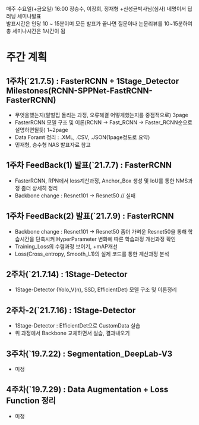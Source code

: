 매주 수요일(+금요일) 16:00 장승수, 이장희, 정재형 +신성균박사님(심사) 네명이서 딥러닝 세미나발표   
발표시간은 인당 10 ~ 15분이며 모든 발표가 끝나면 질문이나 논문리뷰를 10~15분하여 총 세미나시간은 1시간이 됨   

#
# 주간 계획

## 1주차(`21.7.5) : FasterRCNN + 1Stage_Detector Milestones(RCNN-SPPNet-FastRCNN-FasterRCNN)
- 무엇을했는지(말벌집 돌리는 과정, 오류해결 어떻게했는지를 중점적으로) 3page
- FasterRCNN 모델 구조 및 이론(RCNN -> Fast_RCNN -> Faster_RCNN순으로 설명하면될듯) 1~2page
- Data Foramt 정리 : .XML, .CSV, .JSON(1page정도로 요약)
- 민재형, 승수형 NAS 발표자료 참고

## 1주차 FeedBack(1) 발표(`21.7.7) : FasterRCNN
- FasterRCNN, RPN에서 loss계산과정, Anchor_Box 생성 및 IoU를 통한 NMS과정 좀더 상세히 정리
- Backbone change : Resnet101 -> Resnet50 // 실패

## 1주차 FeedBack(2) 발표(`21.7.9) : FasterRCNN
- Backbone change : Resnet101 -> Resnet50 
  좀더 가벼운 Resnet50을 통해 학습시간을 단축시켜 HyperParameter 변화에 따른 학습과정 개선과정 확인
- Training_Loss의 수렴과정 보이기, +mAP개선
- Loss(Cross_entropy, Smooth_L1)의 실제 코드를 통한 계산과정 분석

## 2주차(`21.7.14) : 1Stage-Detector 
- 1Stage-Detector (Yolo_V(n), SSD, EfficientDet) 모델 구조 및 이론정리

## 2주차-2(`21.7.16) : 1Stage-Detector
- 1Stage-Detector : EfficientDet으로 CustomData 실습
- 위 과정에서 Backbone 교체하면서 실습, 결과내오기

## 3주차(`19.7.22) : Segmentation_DeepLab-V3
- 미정

## 4주차(`19.7.29) : Data Augmentation + Loss Function 정리
- 미정
